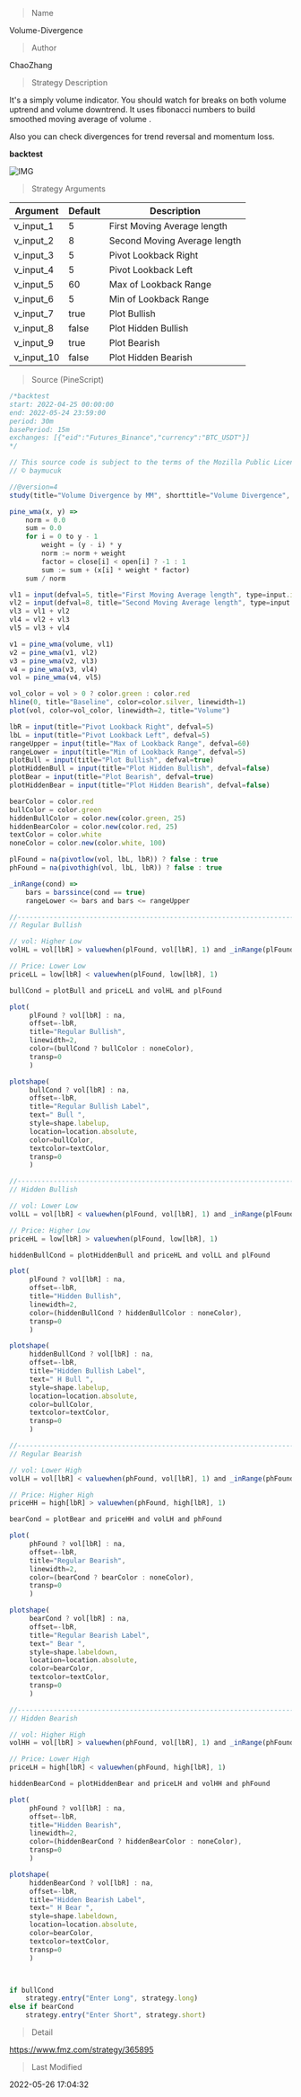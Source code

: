 
> Name

Volume-Divergence

> Author

ChaoZhang

> Strategy Description

It's a simply volume indicator. You should watch for breaks on both volume uptrend and volume downtrend. It uses fibonacci numbers to build smoothed moving average of volume .

Also you can check divergences for trend reversal and momentum loss.

**backtest**

 ![IMG](https://www.fmz.com/upload/asset/af6d0a4629bc6e121a.png) 

> Strategy Arguments



|Argument|Default|Description|
|----|----|----|
|v_input_1|5|First Moving Average length|
|v_input_2|8|Second Moving Average length|
|v_input_3|5|Pivot Lookback Right|
|v_input_4|5|Pivot Lookback Left|
|v_input_5|60|Max of Lookback Range|
|v_input_6|5|Min of Lookback Range|
|v_input_7|true|Plot Bullish|
|v_input_8|false|Plot Hidden Bullish|
|v_input_9|true|Plot Bearish|
|v_input_10|false|Plot Hidden Bearish|


> Source (PineScript)

``` javascript
/*backtest
start: 2022-04-25 00:00:00
end: 2022-05-24 23:59:00
period: 30m
basePeriod: 15m
exchanges: [{"eid":"Futures_Binance","currency":"BTC_USDT"}]
*/

// This source code is subject to the terms of the Mozilla Public License 2.0 at https://mozilla.org/MPL/2.0/
// © baymucuk

//@version=4
study(title="Volume Divergence by MM", shorttitle="Volume Divergence", format=format.volume)

pine_wma(x, y) =>
    norm = 0.0
    sum = 0.0
    for i = 0 to y - 1
        weight = (y - i) * y
        norm := norm + weight
        factor = close[i] < open[i] ? -1 : 1
        sum := sum + (x[i] * weight * factor)
    sum / norm

vl1 = input(defval=5, title="First Moving Average length", type=input.integer)
vl2 = input(defval=8, title="Second Moving Average length", type=input.integer)
vl3 = vl1 + vl2
vl4 = vl2 + vl3
vl5 = vl3 + vl4

v1 = pine_wma(volume, vl1)
v2 = pine_wma(v1, vl2)
v3 = pine_wma(v2, vl3)
v4 = pine_wma(v3, vl4)
vol = pine_wma(v4, vl5)

vol_color = vol > 0 ? color.green : color.red
hline(0, title="Baseline", color=color.silver, linewidth=1)
plot(vol, color=vol_color, linewidth=2, title="Volume")

lbR = input(title="Pivot Lookback Right", defval=5)
lbL = input(title="Pivot Lookback Left", defval=5)
rangeUpper = input(title="Max of Lookback Range", defval=60)
rangeLower = input(title="Min of Lookback Range", defval=5)
plotBull = input(title="Plot Bullish", defval=true)
plotHiddenBull = input(title="Plot Hidden Bullish", defval=false)
plotBear = input(title="Plot Bearish", defval=true)
plotHiddenBear = input(title="Plot Hidden Bearish", defval=false)

bearColor = color.red
bullColor = color.green
hiddenBullColor = color.new(color.green, 25)
hiddenBearColor = color.new(color.red, 25)
textColor = color.white
noneColor = color.new(color.white, 100)

plFound = na(pivotlow(vol, lbL, lbR)) ? false : true
phFound = na(pivothigh(vol, lbL, lbR)) ? false : true

_inRange(cond) =>
    bars = barssince(cond == true)
    rangeLower <= bars and bars <= rangeUpper

//------------------------------------------------------------------------------
// Regular Bullish

// vol: Higher Low
volHL = vol[lbR] > valuewhen(plFound, vol[lbR], 1) and _inRange(plFound[1])

// Price: Lower Low
priceLL = low[lbR] < valuewhen(plFound, low[lbR], 1)

bullCond = plotBull and priceLL and volHL and plFound

plot(
	 plFound ? vol[lbR] : na,
	 offset=-lbR,
	 title="Regular Bullish",
	 linewidth=2,
	 color=(bullCond ? bullColor : noneColor),
	 transp=0
	 )

plotshape(
	 bullCond ? vol[lbR] : na,
	 offset=-lbR,
	 title="Regular Bullish Label",
	 text=" Bull ",
	 style=shape.labelup,
	 location=location.absolute,
	 color=bullColor,
	 textcolor=textColor,
	 transp=0
	 )

//------------------------------------------------------------------------------
// Hidden Bullish

// vol: Lower Low
volLL = vol[lbR] < valuewhen(plFound, vol[lbR], 1) and _inRange(plFound[1])

// Price: Higher Low
priceHL = low[lbR] > valuewhen(plFound, low[lbR], 1)

hiddenBullCond = plotHiddenBull and priceHL and volLL and plFound

plot(
	 plFound ? vol[lbR] : na,
	 offset=-lbR,
	 title="Hidden Bullish",
	 linewidth=2,
	 color=(hiddenBullCond ? hiddenBullColor : noneColor),
	 transp=0
	 )

plotshape(
	 hiddenBullCond ? vol[lbR] : na,
	 offset=-lbR,
	 title="Hidden Bullish Label",
	 text=" H Bull ",
	 style=shape.labelup,
	 location=location.absolute,
	 color=bullColor,
	 textcolor=textColor,
	 transp=0
	 )

//------------------------------------------------------------------------------
// Regular Bearish

// vol: Lower High
volLH = vol[lbR] < valuewhen(phFound, vol[lbR], 1) and _inRange(phFound[1])

// Price: Higher High
priceHH = high[lbR] > valuewhen(phFound, high[lbR], 1)

bearCond = plotBear and priceHH and volLH and phFound

plot(
	 phFound ? vol[lbR] : na,
	 offset=-lbR,
	 title="Regular Bearish",
	 linewidth=2,
	 color=(bearCond ? bearColor : noneColor),
	 transp=0
	 )

plotshape(
	 bearCond ? vol[lbR] : na,
	 offset=-lbR,
	 title="Regular Bearish Label",
	 text=" Bear ",
	 style=shape.labeldown,
	 location=location.absolute,
	 color=bearColor,
	 textcolor=textColor,
	 transp=0
	 )

//------------------------------------------------------------------------------
// Hidden Bearish

// vol: Higher High
volHH = vol[lbR] > valuewhen(phFound, vol[lbR], 1) and _inRange(phFound[1])

// Price: Lower High
priceLH = high[lbR] < valuewhen(phFound, high[lbR], 1)

hiddenBearCond = plotHiddenBear and priceLH and volHH and phFound

plot(
	 phFound ? vol[lbR] : na,
	 offset=-lbR,
	 title="Hidden Bearish",
	 linewidth=2,
	 color=(hiddenBearCond ? hiddenBearColor : noneColor),
	 transp=0
	 )

plotshape(
	 hiddenBearCond ? vol[lbR] : na,
	 offset=-lbR,
	 title="Hidden Bearish Label",
	 text=" H Bear ",
	 style=shape.labeldown,
	 location=location.absolute,
	 color=bearColor,
	 textcolor=textColor,
	 transp=0
	 )



if bullCond
    strategy.entry("Enter Long", strategy.long)
else if bearCond
    strategy.entry("Enter Short", strategy.short)
```

> Detail

https://www.fmz.com/strategy/365895

> Last Modified

2022-05-26 17:04:32
